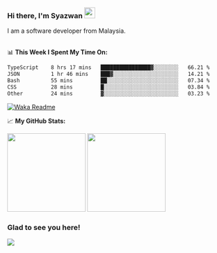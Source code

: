### Hi there, I'm Syazwan <img src="https://media.giphy.com/media/hvRJCLFzcasrR4ia7z/giphy.gif" width="25px">
I am a software developer from Malaysia.
<br/><br/>

📊 **This Week I Spent My Time On:**
<!--START_SECTION:waka-->

```txt
TypeScript    8 hrs 17 mins   ████████████████▓░░░░░░░░   66.21 %
JSON          1 hr 46 mins    ███▓░░░░░░░░░░░░░░░░░░░░░   14.21 %
Bash          55 mins         ██░░░░░░░░░░░░░░░░░░░░░░░   07.34 %
CSS           28 mins         █░░░░░░░░░░░░░░░░░░░░░░░░   03.84 %
Other         24 mins         ▓░░░░░░░░░░░░░░░░░░░░░░░░   03.23 %
```

<!--END_SECTION:waka-->
[![Waka Readme](https://github.com/syazwanz/syazwanz/actions/workflows/wakatime.yml/badge.svg)](https://github.com/syazwanz/syazwanz/actions/workflows/wakatime.yml)

📈 **My GitHub Stats:**

<p>
  <img height="180em" src="https://github-readme-stats.vercel.app/api?username=syazwanz&show_icons=true&hide_border=false&&count_private=true&include_all_commits=true" />
  <img height="180em" src="https://github-readme-stats.vercel.app/api/top-langs/?username=syazwanz&exclude_repo=KNN-Image-Classification&show_icons=true&hide_border=false&layout=compact&langs_count=8"/>
</p>

### Glad to see you here!
![](https://visitor-badge.glitch.me/badge?page_id=syazwanz.syazwanz)
